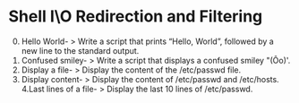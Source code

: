 # Shell I\O Redirection and Filtering
0. Hello World- > Write a script that prints “Hello, World”, followed by a new line to the standard output.
1. Confused smiley- > Write a script that displays a confused smiley "(Ôo)'.
2. Display a file- > Display the content of the /etc/passwd file.
3. Display content- > Display the content of /etc/passwd and /etc/hosts.
4.Last lines of a file- > Display the last 10 lines of /etc/passwd.

